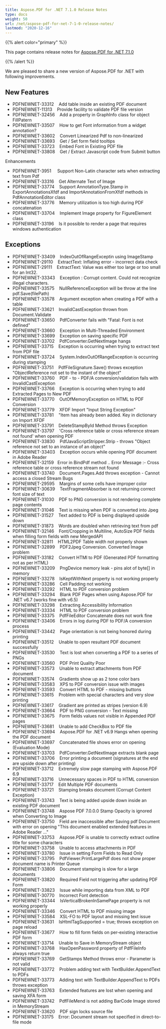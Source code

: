 ```yaml
---
title: Aspose.PDF for .NET 7.1.0 Release Notes
type: docs
weight: 50
url: /net/aspose-pdf-for-net-7-1-0-release-notes/
lastmod: "2020-12-16"
---
```


{{% alert color="primary" %}} 

This page contains release notes for [Aspose.PDF for .NET 7.1.0](http://www.aspose.com/downloads/pdf/net/new-releases/aspose.pdf-for-.net-7.1.0/)

{{% /alert %}} 

We are pleased to share a new version of Aspose.PDF for .NET with following improvements.
## **New Features**
- PDFNEWNET-33312    Add table inside an existing PDF document
- PDFNEWNET-11313    Provide facility to validate PDF file version
- PDFNEWNET-32456    Add a property in GraphInfo class for object FillPatern
- PDFNEWNET-33507    How to get Font information from a widget annotation?
- PDFNEWNET-33602    Convert Linearized Pdf to non-linearized
- PDFNEWNET-33693    Get / Set form field tooltips
- PDFNEWNET-33723    Embed Font in Existing PDF file
- PDFNEWNET-33808    Get / Extract Javascript code from Submit button

Enhancements

- PDFNEWNET-3951     Support Non-Latin character sets when extracting text from Pdf
- PDFNEWNET-33316    Get Alternate Text of Image
- PDFNEWNET-33774    Support AnnotationType.Stamp in ExportAnnotationsXfdf and ImportAnnotationFromXfdf methods in PdfAnnotationEditor class
- PDFNEWNET-33776    Memory utilization is too high during PDF concatenation
- PDFNEWNET-33704    Implement Image property for FigureElement class
- PDFNEWNET-33196    Is it possible to render a page that requires windows authentication
## **Exceptions**
- PDFNEWNET-33409    IndexOutOfRangeExceptin using ImageStamp
- PDFNEWNET-29110    ExtractText: Inflating error - incorrect data check
- PDFNEWNET-29111    ExtractText: Value was either too large or too small for an Int32.
- PDFNEWNET-33343    Exception : Corrupt content. Could not recognize illegal characters.
- PDFNEWNET-33575    NullReferenceException will be throw at the line pdf.Save(filePath)
- PDFNEWNET-33578    Argument exception when creating a PDF with a table
- PDFNEWNET-33621    InvalidCastException thrown from Document.Validate
- PDFNEWNET-33650    PdfConverter fails with "Fatal: Font is not defined"
- PDFNEWNET-33660    Exception in Multi-Threaded Environment
- PDFNEWNET-33699    Exception on saving specific PDF
- PDFNEWNET-33702    PdfConverter.GetNextImage hangs
- PDFNEWNET-33715    Exception is occurring when trying to extract text from PDF file
- PDFNEWNET-33724    System.IndexOutOfRangeException is occurring during stamping
- PDFNEWNET-33751    PdfFileSignature.Save() throws exception "ObjectReference not set to the instant of the object"
- PDFNEWNET-33760    PDF - to - PDF/A conversion/validation fails with InvalidCastException
- PDFNEWNET-33766    Exception is occurring when trying to add Extracted Pages to New PDF
- PDFNEWNET-33770    OutOfMemoryException on HTML to PDF Conversion
- PDFNEWNET-33779    XFDF Import "Input String Exception"
- PDFNEWNET-33781    "Item has already been added. Key in dictionary on Import XFDF
- PDFNEWNET-33791    DeleteStampById Method throws Exception
- PDFNEWNET-33797    'Cross reference table or cross reference stream not found' when opening PDF
- PDFNEWNET-33830    PdfJavaScriptStripper.Strip - throws "Object reference not set to an instance of an object"
- PDFNEWNET-33403    Exception occurs while opening PDF document in Adobe Reader
- PDFNEWNET-32159   Error in BindPdf method .. Error Message :- Cross reference table or cross reference stream not found
- PDFNEWNET-33740    Document.Pages.Add throws exception - Cannot access a closed Stream
  Bugs
- PDFNEWNET-29595    Margins of some cells have improper color
- PDFNEWNET-30639    TextFragmentAbsorber is not returning correct font size of text
- PDFNEWNET-31030    PDF to PNG conversion is not rendering complete page contents
- PDFNEWNET-31046    Text is missing when PDF is converted into Jpeg
- PDFNEWNET-31527    Text added to PDF is being displayed upside down
- PDFNEWNET-31873    Words are doubled when retrieving text from pdf
- PDFNEWNET-32146    Font/Cropping in Multiline, AutoSize PDF fields when filling form fields with new MergedAPI
- PDFNEWNET-32811    HTML2PDF Table width not properly shown
- PDFNEWNET-32899    PDF2Jpeg Conversion. Converted Image problem
- PDFNEWNET-33182    Convert HTMl to PDF (Generated PDF formatting not as per HTML)
- PDFNEWNET-33209    PngDevice memory leak - pins alot of byte[] in memory
- PDFNEWNET-33278    IsKeptWithNext property is not working properly
- PDFNEWNET-33286    Cell Padding not working
- PDFNEWNET-33292    HTML to PDF conversion problem
- PDFNEWNET-33294    Blank PDF Pages when using Aspose.PDF for .NET v6.7 (works fine with v6.5)
- PDFNEWNET-33298    Extracting Accessibility Information
- PDFNEWNET-33334    HTML to PDF conversion problem
- PDFNEWNET-33375    PdfFileEditor Concatenate does not work fine
- PDFNEWNET-33406    Errors in log during PDF to PDF/A conversion process
- PDFNEWNET-33442    Page orientation is not being honored during printing
- PDFNEWNET-33512    Unable to open resultant PDF document successfully
- PDFNEWNET-33530    Text is lost when converting a PDF to a series of PNGs
- PDFNEWNET-33560    PDF Print Quality Poor
- PDFNEWNET-33573    Unable to extract attachments from PDF document
- PDFNEWNET-33574    Gradients show up as 2 tone color bars
- PDFNEWNET-33583    XPS to PDF conversion issue with images
- PDFNEWNET-33593    Convert HTML to PDF - missing buttons
- PDFNEWNET-33615    Problem with special characters and very slow printing
- PDFNEWNET-33617    Gradient are printed as stripes (version 6.9)
- PDFNEWNET-33664    PDF to PNG conversion - Text missing
- PDFNEWNET-33675    Form fields values not visible in Appended PDF pages
- PDFNEWNET-33681    Unable to add CheckBox to PDF file
- PDFNEWNET-33694    Aspose.PDF for .NET v6.9 Hangs when opening the PDF document
- PDFNEWNET-33697    Concatenated file shows error on opening (Evaluation Mode)
- PDFNEWNET-33703    PdfConverter.GetNextImage extracts blank page
- PDFNEWNET-33706    Error printing a document (signatures at the end are upside down after printing)
- PDFNEWNET-33712    Extremely slow page stamping with Aspose.PDF 6.9
- PDFNEWNET-33716    Unnecessary spaces in PDF to HTML conversion
- PDFNEWNET-33717    Edit Multiple PDF documents
- PDFNEWNET-33721    Stamping breaks document (Corrupt Content Exception)
- PDFNEWNET-33743    Text is being added upside down inside an existing PDF document
- PDFNEWNET-33748    Aspose PDF 7.0.0.0 Stamp Opacity is ignored when Converting to Image
- PDFNEWNET-33750    Field are inaccessible after Saving pdf Document with error on opening "This document enabled extended features in Adobe Reader ..."
- PDFNEWNET-33753    Aspose.PDF is unable to correctly extract outline title for some characters
- PDFNEWNET-33758    Unable to access attachments in PDF
- PDFNEWNET-33780    Issue in setting Form Fields to Read Only
- PDFNEWNET-33795    PdfViewer.PrintLargePdf does not show proper document name is Printer Queue
- PDFNEWNET-33806    Document stamping is slow for a large documents
- PDFNEWNET-33820    Required Field not triggering after updating PDF Form
- PDFNEWNET-33823    Issue while importing data from XML to PDF
- PDFNEWNET-30770    Incorrect Font detection
- PDFNEWNET-33344    IsVerticalBrokenInSamePage property is not working properly
- PDFNEWNET-33346    Convert HTML to PDF missing image
- PDFNEWNET-33584    XSL-FO to PDF layout and missing text issue
- PDFNEWNET-33631    IsHtmlTagSupported = true; throws exception on page reload
- PDFNEWNET-33677    How to fill form fields on per-existing interactive PDF form
- PDFNEWNET-33714    Unable to Save in MemoryStream object
- PDFNEWNET-33768    HasOpenPassword property of PdfFileInfo always return true
- PDFNEWNET-33769    GetStamps Method throws error - Parameter is not valid
- PDFNEWNET-33772    Problem adding text with TextBuilder.AppendText to PDFs
- PDFNEWNET-33773    Adding text with TextBuilder.AppendText to PDFs throws exception
- PDFNEWNET-33763    Extended features are lost when opening and saving XFA form
- PDFNEWNET-33742    PdfFileMend is not adding BarCode Image stored in MemoryStream
- PDFNEWNET-33620    PDF sign locks source file
- PDFNEWNET-33175    Error: Document stream not specified in direct-to-file mode
